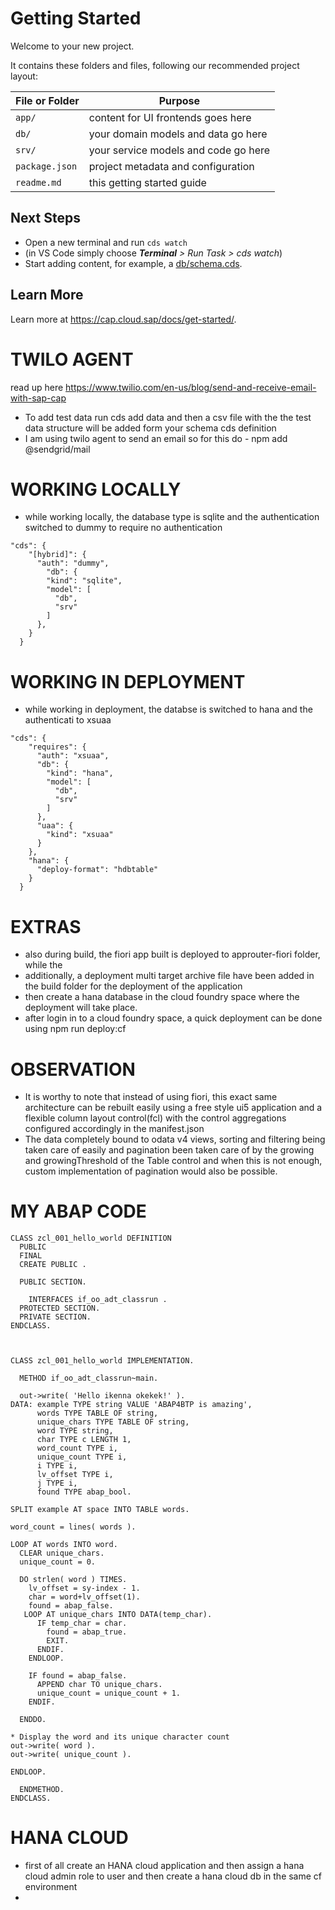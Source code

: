 # Getting Started

Welcome to your new project.

It contains these folders and files, following our recommended project layout:

| File or Folder | Purpose                              |
| -------------- | ------------------------------------ |
| `app/`         | content for UI frontends goes here   |
| `db/`          | your domain models and data go here  |
| `srv/`         | your service models and code go here |
| `package.json` | project metadata and configuration   |
| `readme.md`    | this getting started guide           |

## Next Steps

- Open a new terminal and run `cds watch`
- (in VS Code simply choose _**Terminal** > Run Task > cds watch_)
- Start adding content, for example, a [db/schema.cds](db/schema.cds).

## Learn More

Learn more at https://cap.cloud.sap/docs/get-started/.

# TWILO AGENT

read up here https://www.twilio.com/en-us/blog/send-and-receive-email-with-sap-cap

- To add test data run cds add data and then a csv file with the the test data structure will be added form your schema cds definition
- I am using twilo agent to send an email so for this do - npm add @sendgrid/mail

# WORKING LOCALLY

- while working locally, the database type is sqlite and the authentication switched to dummy to require no authentication

```
"cds": {
    "[hybrid]": {
      "auth": "dummy",
        "db": {
        "kind": "sqlite",
        "model": [
          "db",
          "srv"
        ]
      },
    }
  }
```

# WORKING IN DEPLOYMENT

- while working in deployment, the databse is switched to hana and the authenticati to xsuaa

```
"cds": {
    "requires": {
      "auth": "xsuaa",
      "db": {
        "kind": "hana",
        "model": [
          "db",
          "srv"
        ]
      },
      "uaa": {
        "kind": "xsuaa"
      }
    },
    "hana": {
      "deploy-format": "hdbtable"
    }
  }
```

# EXTRAS

- also during build, the fiori app built is deployed to approuter-fiori folder, while the
- additionally, a deployment multi target archive file have been added in the build folder for the deployment of the application
- then create a hana database in the cloud foundry space where the deployment will take place.
- after login in to a cloud foundry space, a quick deployment can be done using npm run deploy:cf

# OBSERVATION

- It is worthy to note that instead of using fiori, this exact same architecture can be rebuilt easily using a free style ui5 application and a flexible column layout control(fcl) with the control aggregations configured accordingly in the manifest.json
- The data completely bound to odata v4 views, sorting and filtering being taken care of easily and pagination been taken care of by the growing and growingThreshold of the Table control and when this is not enough, custom implementation of pagination would also be possible.

# MY ABAP CODE

```
CLASS zcl_001_hello_world DEFINITION
  PUBLIC
  FINAL
  CREATE PUBLIC .

  PUBLIC SECTION.

    INTERFACES if_oo_adt_classrun .
  PROTECTED SECTION.
  PRIVATE SECTION.
ENDCLASS.



CLASS zcl_001_hello_world IMPLEMENTATION.

  METHOD if_oo_adt_classrun~main.

  out->write( 'Hello ikenna okekek!' ).
DATA: example TYPE string VALUE 'ABAP4BTP is amazing',
      words TYPE TABLE OF string,
      unique_chars TYPE TABLE OF string,
      word TYPE string,
      char TYPE c LENGTH 1,
      word_count TYPE i,
      unique_count TYPE i,
      i TYPE i,
      lv_offset TYPE i,
      j TYPE i,
      found TYPE abap_bool.

SPLIT example AT space INTO TABLE words.

word_count = lines( words ).

LOOP AT words INTO word.
  CLEAR unique_chars.
  unique_count = 0.

  DO strlen( word ) TIMES.
    lv_offset = sy-index - 1.
    char = word+lv_offset(1).
    found = abap_false.
   LOOP AT unique_chars INTO DATA(temp_char).
      IF temp_char = char.
        found = abap_true.
        EXIT.
      ENDIF.
    ENDLOOP.

    IF found = abap_false.
      APPEND char TO unique_chars.
      unique_count = unique_count + 1.
    ENDIF.

  ENDDO.

* Display the word and its unique character count
out->write( word ).
out->write( unique_count ).

ENDLOOP.

  ENDMETHOD.
ENDCLASS.

```

# HANA CLOUD

- first of all create an HANA cloud application and then assign a hana cloud admin role to user and then create a hana cloud db in the same cf environment
-

